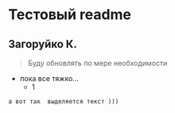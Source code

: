 # Тестовый readme


## Загоруйко К.
> Буду обновлять по мере необходимости
- пока все тяжко...
  - 1
  
`а вот так  выделяется текст )))`
